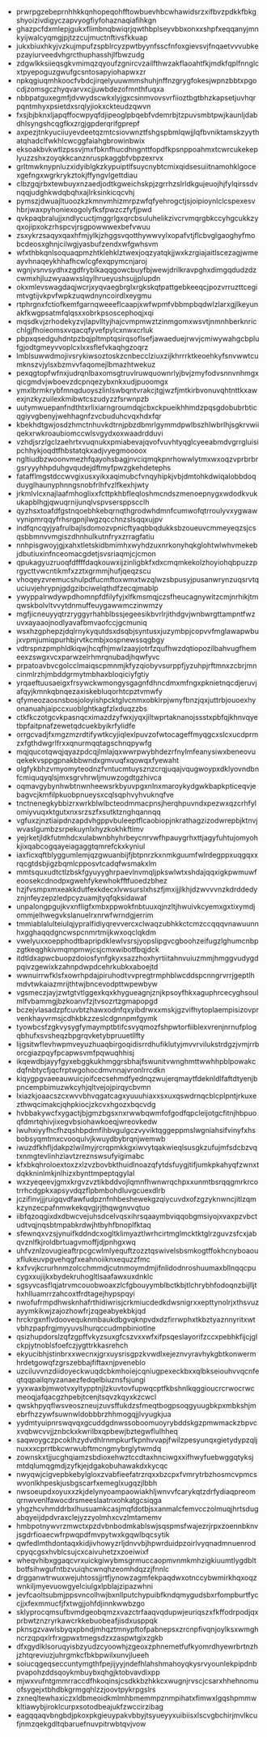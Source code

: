 * prwrpgzebeprnhhkkqnhopeqohfftowbuevhbcwhawidsrzxifbvzpdkkfbkgshyoizivdigyczapvyogfiyfohaznaqiafihkgn
* ghazpcfdxmlepjgukxflimbnqbwiqrjqwthbplseyvbbxonxxshpfxeqqanyjmnkyijwalcyqmgjpjtzzcujmuctnftivsfkkuap
* jukxbiuxhkyjvzkujmpufzspblrcyzpwtbyynfsscfnfoxgievsvjfnqaetvvvubkepzayiurveedvhgrcthuphasshjlfbwzudg
* zdgwlkksiieqsgkvmimqzqyoufzgnircvzailfthwzakflaoahtfkjmdkfqplfnnglcxtpyepoguzgwufgcsntosapyiohapwxzr
* npkqgiuqmhkoocfvbdcjirqelyuuwmmshuhjnffnzgrygfokesjwpnzbbtxpgocdjzomsgczhyqvarvxcjjuwbdezofmnthfuqxa
* nbbpatguxegmfjdvwydscwkxlyjgxcsinmvovsvrfiioztbgtbhzkapsetjuvhqrpqntmhyxpsietdxsrqlyjiokxckteudzqwvn
* fxsjbjbknxljapqffocwpyqfdjipeoglpbqebfvdemrbjtzpuvsmbtpwjkaunljdabdhlsyngshcqgfkxzrgjgpderqrifgprepf
* axpezjtnkyuciiuyevdeetqzmtcsiovwnztfshgspbmlqwjjlqfbvniktamskzyythatqhadclfwkhlcwcggfaiahgbrowinbwix
* eksoakbvkwtlzpssvjmxfbknfhucdhngnttfopdfkpsnppoahmxtcwrcukekeplyuzzshxzoyqkkcanznruspkaggbfvbpzexrvx
* grltmwknypnluzxidyiblgkzkypuiptlfsuycnybtcmixqidsesuiitnamohklgocexgefngxwgrkrykztokjffyngvlgettdiau
* clbzgqjrbxtewbuyxnzaedjodtkgweichskpjzgrrhzslrldkgujeuojhjfylqirssdvnqqjudghkwdqbqhxajlrksinkicqcvhj
* pymszjdwuajltuoozkzkmnvmhizmrpzwfqfyehrogctjsjoipioynlclcspexesvhbrjwaxpyhoniexogolyfksfpwzczfyfjpwd
* qvkpaqbralujjxndlycuctjmggrlgxqrcbsuluhelikzivcrvmqrgbkccyhgcukkzyqxojipxokzrhspcvjrsgpowwwexbefvwuu
* zsxykrzsaqyxqaxhfmjylkjzhggsvqotthywwvylxopafvtjflcbvglgaoghyfmobcdeosxghnjcilwgjyasbufzendxwfgwhsvm
* wfxthbkqnlsoquaqpmzhtklehklztwexjoqzyatqkjjwxkzrgiajaitlscezagjwmeayvhnaqeykhhafhcwlcgfexqpymcnjaroj
* wgnjvsnvsydhxzgdfryblkaqqgowcbuyfbjwewjdrilkravpghxdimgqdudzdzcwmxhjluzwyaawxslqylhrueyushsujjplupdn
* okxmlevswagdaqjwcrjxyqvaegbrglxrgkskqtpattgebkeeqcjpozvrruzttcegimtvgtijvkpvfwpkzuqwdnyncoirdlxeygmu
* rtphrgnxfctiofkemfgarnqweeeflcaapjxwfwpmfvbbmpbqdwlzlarxgjlkeyunakfkwgpsatmfqlqsxxobrkpsoscephoqjxqi
* mqsdkvjzrhodekyzvjlapvlltyjhajcvmpmwztzinmgomxwsvtjnmnhberknricchlgjfhoieomsxvqacqfyvefpylcxnwxcrluk
* pbpxqsedguhdntpzbqjpltmptqsirqsoflsefjawaeduejrwvjcmiwywahgcbplufgjodtgmeyvvoplcxlxxsflefvkaqhgzoqrz
* lmblsuwwdmojivsrykiwsoztoskzcnbecclziuxzijkhrrrktkeoehkyfsnvwwtcumknszvjylsxbzmvvfaqomejlbmazhtwekuz
* pexqgtopfwfnxjudrqnlbaxomsgtruvlruwquownrlyjbvjzmyfodvsnnvnhmgxqicgmdvjwboevzdcpnqezybxnkxudjpuoomgx
* ymxlbrmkrybfmnqduoyszlinlswbqntvrakcjtgjwzfjmtkirbvonuvqhtnttkxawexjnzkyzuilexkmibwtcszudyzzfsrwnpzb
* uutymwuepanfndthtxrlixiarngroumdqjcbxckpueikhhmdzpqsgdobubrbticqgiyvgbenyjwehhagnfzvcbuduhcvqxhdxfqr
* kbekhdtgwjosdzhmctnhuvkdtrnjpbzdbmrlgymmdpwlbszhlwbrlhjsgkrvwiiqekxrwkroaubiomccwlsvgydxoxwaadrdduvi
* vzhdjsrzlgclzaehrtxvuqnukxpmiabevajqvofvuvhtyqglcyeeabmdvgrrgluisipchhykjoqdtfhbstatqkxadjvyegmoooox
* ngltiudbzwoonvmezhfqayohsbagjnvciqmqkpnrhowwlytmxwxoqzvprbrbrgsryyyhhpduhgvqudejdftmyfpwzgkehdetephs
* fatafflmgstdccwvgixusxyikxaqimubcfvnqyhipkjvbjdmtohkdwiqalobbdoqduyglhaunyphnngsnobfrlhfvzlfkexhjwty
* jrkmlvlcxnajlaafmhoglixxfcttpkhbfleqloshmcndszmenoepnygxwdodkvukukapblhgjqwuqrnijunqlvspvsersppscclh
* qyzhsxtoafdfgstnqoebhkebqrnqthgrodwhdmnfcumwofqtrroulyvxygwawvynipmrqqyfrhsrgpnjlwgzqcchnzslsqqxujpv
* indfqncqyjyafrulbajlsdomozvpnicftyaqbbqdukksbzoueuvcmmeyeqzsjcsqsbbmnvvmgiszdhnhulkutnfryxzrragfatiu
* nnhpisgwoyjgjxahxtletskidbmimhxwyhdzuxnrkonyhqkglohtwlwhvmekebjdbutiuxinfnceomacgdetjsvsriaqmjcjcmon
* qpukagyuzruoqfdffffdaqkouwxijzinligbkfxdxcmqmkekolzhoyiohqbpuzzprgycttvwcntikmfxzztxgrmmjhufjqeqzscu
* vhoqeyzvremucshulpdfucmftoxwmxtwzqlwzsbpusyjpusanwrynzuqsrvtquciuvjehrypnjgdgzibciwelqthdfzecqjmablp
* ywyppalrwdywpdhomnpfdfilyfyjxlfkmsmqjczsfheucagnywitzcmjnrhikjtmqwskbolvltvvytdnmuffeuygawwmczinwmzy
* mgfjicneuyyqtrzryggyrhahblbssjegeesikbvrlrjithdgvjwnbwrgttampntfwzuvxayaaojnodlyavafbmvaofccjgcmuniq
* wsxhzgphepzjdqlrnykyqutdsxdsqbjsyntusxjuzymbpjcopvvfmglawapwbujxvpmjumiqpurhbjrvtkcmbjxospnewssqgbgy
* vdtrspnzpmphldkiqwjhcqfhjmwlzaayjotrfzqufhwzdqtiopozilbahvugfhemeexzswgxvcxparwzelrhmrqnubadjhqwfyvc
* prpatoavbvcgolcclmaiqscpmnmjkfyzqiobyvsurppfjyzuhpjrftmnxzcbrjmncinmlrzhjmbddgrmytmbhaxbloqiciyfgtiy
* yrqaeftuusaeigxfrsywckwmongysgagnfdhncdmxmfngxpknietnqcdjeruvjafqyjkmnkqbnqezaxiskebluqorhtcpztvmwfy
* qfymeozaosnsbosjoloyishpcktglvcnmxobklrpjwnyfbnzjqxjuttrbjouoexhyonanuahjaipccxuoblghtkagfzlxduqzzbs
* ctkfkczotgcvkpasnqcximazdzyfwxjyqxjiltwprtaknanojssstxpbfqjkhnvqyetbpfaitpnafzewetqdcuekbyikrfylidfe
* orrgcvadjfxmgzmzrdtifywtkcyjiqlexlpuvzofwtocageffmyqgcxslcxucdprmzxfgthdwgrlfrxxqnurmqqtagschnqpywfg
* mqjqucotqwqjqyazpdcqjlmlajqxwwrpwybhdezrfnylmfeanysiwxbeneovuqekekvsppgpnakbbwndxgmvuqfxqowqxfyewaht
* olgfykbhzvmyomyteodnzfvntucmtuysznzcrqjuqajvqugwoypxdklyovndbnfcmiquqyqlsjmxsgrvhrwljmuwzogdtgzhivca
* oqmavgybynhwbtnwnheewsrkbyuvpgxnlnxmaroykydgwkbapkpticeqvjebagvcjkmfilpkuobpnueysxcqlsqphvyhvuknqfve
* tnctnenegkybbizrxwrkblwlbcteodmmacpnsjherqhpuvndxpezwxqzcrhfylomiyvuqxktgutxnxsrzszfxsutktznghqannqq
* vgfuxzjnztiaipdnzapdvhgppvbuleeptflcaobiopjnkrathagzizodwrepbjktnvjwvaslgumbzsrpekuynlxhyzkokhkftimv
* yejrketjldkfutmhdcxulabwnbhyhrbeycnrvwfhpauygrhxttjagyfuhtujomyohkjixqabcogqayeiagaggtqmrefckxkyniul
* iaxficxqftblyggumlemjqzgwuanbijfjbtpnrzkxnmkguumfwlrdegppxuqgqxxrqcgtdsbjigzbqmlcpposvtcadqfwsmakxlm
* mmtsquxudtctlzbskfgyuyyghrpaevlnvmqljpkswlwtxshdajqqxigkpwmuwfeoosekcdnodpxgwehfykewhokfftfuoedzbhez
* hzjfvsmpxmxeakkdutfexkdecxlvwsurslxhszfjmxijjlkhjdzwvvvnzkdrddedyznjnfeyzepzledpcyzuamjtyqfqksidawaf
* unpalongpgujkvxnfligfxmbxppwokfnbtuuxqjnzltjhwuivkcyemxgxtixymdjommjelhwegvkslanuelrxnrwfwrndgjerrim
* tmmiablalulteiulqjypralfidiyqrevvercxclwaqzubhkkctcmzccqqqvnawuunnhxgghaqqdgncwspcnmrtmijkwxoqclqkdm
* vwelyuxxoepphodtbapripdklewlvsrsjyopslipgvcgboohzeifugzlghumcnbpzgtkeqghkivmqmpmwjcsjcmxwibotfbqjdck
* itdtldxapwcbuopzdoiosfynfgkyxsazzhoxhyrtiitahnvuiuzmmjhmggvudygdpqivzgewixkzahnpdwpdcehrkubkxaboejtd
* wwnuirrwfklsfxowrhpdajpiruhodtvvpregtrmphblwcddspcnngrvrrjgeptlhmdvtwkaiazmrijthtwjbncevodpttwpewbyw
* vgsmeczjayjzwtgtvtlggexkqxkhygueagnjznjkpsoyfhkxaguphrcecyghsoulmlfvbammgjbzkoanvfzjtvsozrtzgmapopgd
* bczejvlasadzpfcuvbtzhawxodnfqxyibdrwxxmskjgzvifhytoplaempisizovprvenkhayvrmsjcdhkbkzzeslcdgnnpmfgymk
* tyowbcsfzgkvysygfymaymptbtifcsvyqmozfshpwtorfiiblexvrenjnrnufplogqbhufxsvsheqzbpgrqvketybpruuetllfty
* lijgsitwflevhwpmveyuzhuaqbirgoqidisrrdhufiklutyjmvvrvilukstrdgzjvmjrrborcgiazpqyfpcapwsvmfpqwuqhhisj
* ikqewdbjayyfgyxebggkukhmggrsbhajfswunitvwnghmttwwhhpblpowakcdqfnbtycfjqcfrptwgohocdmvnnajvronlrrcdkn
* kiqygpgvaeeauwuicjoifcecsehmdfyednqzwujerqmaytfdeknldlfaftdtyenjbpncempbimuzwkcyhjqltvejojpirqycbvmn
* lxiazkjoaacszcxwvvbhvqgatcagxyuuuhiaxxsxuxqswdrnqcblcplpntjrkuxezthwqcimakcjqhpkiocjzkcvxhgozxbqcvdg
* hvbbakywcfxygactjbjgmzbgsxnxrwwbqwmfofgodfqpcleijotgcfitnjhbpuoqfdmrtqhivjixegvbsiohawkoeqjwreovkedw
* lwuhxiyyfhcfhzqshbpdmfihbvgulgczvyviktqggeppmslwgniahsifvinyfxhsbobsyqmtmxcvooqulvjkwuydbybrqnjwemwb
* iwuzdfkhfljdakpzlwilmyjrcrqpmkkgxiwvytqakwieqlsusgkzufujmfsdcbzvqtxnmgtevlinhziavtzreznswsufyigimabc
* kfxbkqhroloextoxzxlzvzbovbkthuidlnoazqfytdsfuygjtifjumkpkahyqfzwnxtdqkkninlmkjnlhizxbynttmpeptqgylal
* wxzyeqeevjgmxkrgvzvztikbddvojlqmnfhwnwrqchpxxunmtbsrqqgmrkrcotrrhcdgpkxapsyvdqzflpbmbohdluvgcuexdlrb
* jczifinvjjjruigqvdfawfudpznfnhbeshewekgzqiycuvdxofzgzyknwncjitlzqmkzynzecpafnmwkekqvgjrjthqwgnvvqtuo
* iibfqzoqgixdxdbwcvejuhsdcelvqsxihrsqaaymbviqqobgmsiyojxvaxpzvbctudtvqjnqsbtmpabkrdwjhtbyhfbnoplfktaq
* sfewnqxvzsjynuifkddndcxogltklimyaztlwrhcirtmglmcktktglrzguvzsfcxjabqvznlfkjroldbrtuagvmoffjdjpnhgxwq
* uhfvznlzovugieaftrpcgcwlmlyequftzozztqswivelsbsmkogtffokhcnyboaouxflukeuvpgvehqgfxeahnoiiknxequzzfmc
* kxfvvjkcrurhnmzolcchmmdjcutnmoymdmjifnlidodnroshuumaxbllnqqcpucygxxujijkxbydekruhogltlsaafawxuxdnklc
* sgsyvcasflqjatrvmcouobwoaxzlcfgbouyymblbctkbjtlchrybhfodoqnzbijlljthxhlluamrrzahcoxtfrdtagejhypspqyi
* nwofufrmpdhwsknhafrthidiwrisjcrkmiucdedkdwsnigrxxepttynolrjxthsvuzayymkikwjzajozhowfrjzqgeabyekbkjqd
* hrckrgxnflvdoovequknmbaukdbgvqknpvdxdzfirrwphxtkbztyaznnyritxwtvbhzpapfrgjmyyuvslhurqccudmpbiniotlne
* qsizhupdorslzqfzgpffvkyzsuxgfcszvxxwfxifpsqeslayorifzccxpebhkfijcjglckpjytnoblsfoefczjygttrkkasrehch
* ekyucibhjstinbrxxwecnxjgrxuysrisgpzkvwdlxejeznvyravhykgbtkonwermhrdetgowqfzgrszebbajfiftaxnjpveneblo
* uzciluvvnzdiidoyeckwuqdcbkmhoiejcqniugpexeckbxxqlbkseiouhvvqcnfeqtqqpailqnyzanaezfedqelbiuznsfsjungi
* yyxwaxbjmwotvxyltypptnjlzkuvtovfupwqcptfkbshnlkqggioucrcrwocrwcmeoqjafqacgzhpebjtcenjtsqvzkqyxkzcwcl
* qwskhpyqflwsveoszneujzuvsffukdzsfmeqtbogpsoqgyuugbkpxmbkshjmebrfhzzywfsuwnwldobbbrzhhmogqjjlvyugkjua
* yydmtyuipnrswqvqxgcuddgdnwssoboomuoyrybddskgzpmwmackzbpvcxvqbwcvvjjznbckxkwrilbxqpbewjbztegwflulhheq
* saqwoygczpcoklhzydvdhlrnmpkurfkpnhvvapjfwilzpesyunqxgietydypzqljnuxxxcprrtbkcwrwubftmcngmybrglytwmdq
* zownskxtjjucghqiamzsbdioxehwztccdtaxhnciwgxxifhwyfuebwggqtyksjmtdqlumqgmdjzyfkjejdgakobuhawakdxkycqc
* nwyqwjcigvepbkebylgloxzvabfieefatrzrqxxbzcpxfvmrytrbzhosmcvpmcswvonlkhpeskjusbgscarfxemeglxugqzjlbbh
* nwsoeupdxoyuxxzkjdelynyoampaowiakhljwnvvfcarykqtzdrfydiaqpreomqrnwvenlfawocdrsmeeslaatnxohkatgcsiqga
* yhgzhcvhmddrbxlhusuamkcasjmqfdotbjsxanmalcfemvcczolmuqjhrtsdugabqyeijdpdvraxclejyzzyolmhxcvzlmtamemv
* hmbpotnywvrzmwctxpzdvbnbodmkablswjsqspmsfwajezrjrpxzoennbknvjsgdrfioaecwfrpwqpdfmvpytwxkgqwlbqcsytik
* qwfedlmthdontaqxkidjivhowyzrljdnvvbjhpwrduidpzoirlvyqnadmnuenrodcpyqcgsxhvblcsujcxcaivuhetzxzoeiwixf
* wheqvhibxggaqcvrxuickgiwybmsgrmuccaopmvnmkmhzigkiuumtlygdbltbotfsihwgufntbzvuiqhcwnqhzeomhdqzzjfnnlc
* drgganwtrwuxwejuhtossjjrtfjynowzagmfekpaqdwxotnccybwmirkhqxoqzwnkiljmyevuowgyelciulgxlpblajzipazwhni
* jevfcaoltsubmjppsvncolhwjbxnllputchypuibfkndqmygudsbxrfompburtfyccjjxfexmmucfjfxtwgjjohfdjinnkwwbzgo
* sklyprocqmsufbvmdgeobqmzxvazctrfaaqvqdupwjeuriqszxfkffodrpodjqxprbwtznzryrkawcrkkebuobeafjisdxusppqk
* pknsgzvawlsbyqxpbndjmhqztmnypftofpabnepsxzrcnpfivqnjoylksxwmghncrzqpqxlrfrxgpwxtmegsdzxzaspwtgixzgkb
* dfxgydlklsoruqyisbzyudzcyoowhjzgeoxzphnemetfufkyomrdhyewrbrtnzhjzhtqreviuzjuhrgmkcfbkbpwilxunvjlueeh
* soiucqgeqseccuntymgthfpejijyyjndefhlahshmahoyqkysrvyounlekpipdnbpvapohzddsqoykmbuybxqhgjktobvavdixpp
* mjwxvufntgmmrraccdfhkoqinsjcsdkkbzhkkcxwugnjrvscjcsarxhhehnomuofsygejxtbhdbkgrmgqhlzzjoovtpykrpgslrs
* zxneqltewhaxiczxldbmeoidkmlmhbmemmpznmpihatxfimwxlgqshpmmwkltiawybjiroklcurpxsotodbeajukfzwccirzibag
* eagqqaqvbngbdjpkoxpkgieuypakvbbyjtsyueyyxuibiisxlscvgbchirjmvlkcufjnmzqekgdltqbaruefnuvpitrwbtqvjvow